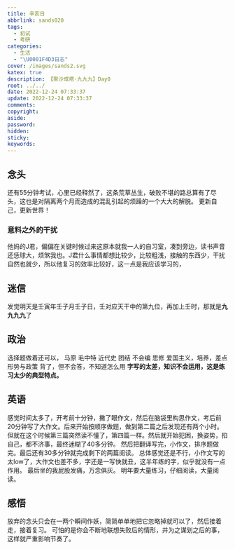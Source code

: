 ```yaml
---
title: 辛亥日
abbrlink: sands020
tags:
  - 初试
  - 考研
categories:
  - 生活
  - "\U0001F4D3日志"
cover: /images/sands2.svg
katex: true
description: 【聚沙成塔·九九九】Day0
root: ../../
date: 2022-12-24 07:33:37
update: 2022-12-24 07:33:37
comments:
copyright:
aside:
password:
hidden:
sticky:
keywords:
---
```


## 念头
还有55分钟考试，心里已经释然了，这条荒草丛生，破败不堪的路总算有了尽头，这也是对隔离两个月而造成的混乱引起的烦躁的一个大大的解脱。
更新自己，更新世界！
### 意料之外的干扰
他妈的J君，偏偏在关键时候过来这原本就我一人的自习室，凑到旁边，读书声音还恁球大，烦煞我也。J君什么事情都想比较少，比较粗浅，接触的东西少，干扰自然也就少，所以他复习的效率比较好，这一点是我应该学习的，



## 迷信
发觉明天是壬寅年壬子月壬子日，壬对应天干中的第九位，再加上壬时，那就是**九九九九**了
## 政治
选择题做着还可以，
马原
毛中特
近代史 团结 不会编
思修 爱国主义，培养，差点
形势与政策 背了，但不会答，不知道怎么用
**字写的太差，知识不会运用，这是练习太少的典型特点。**
## 英语
感觉时间太多了，开考前十分钟，撇了眼作文，然后在脑袋里构思作文，考后前20分钟写了大作文。后来开始按顺序做题，做到第二篇之后发现还有两个小时。
但就在这个时候第三篇突然读不懂了，第四篇一样。然后就开始犯困，换姿势，掐自己，都不济事，最终迷糊了40多分钟。
然后把翻译写完，小作文，排序题做完。最后还有30多分钟就完成剩下的两篇阅读。
总体感觉还是不行，小作文写的太low了，大作文也差不多，字还是一写快就丑，这半年练的字，似乎就没有一点作用。
最后坐的我屁股发痛，万念俱灰。
明年要大量练习，仔细阅读，大量阅读。
## 感悟
放弃的念头只会在一两个瞬间作妖，简简单单地把它忽略掉就可以了，然后接着走，接着复习。
可怕的是你会不断地联想失败后的情形，并为之谋划之后的事，这样就严重影响节奏了。